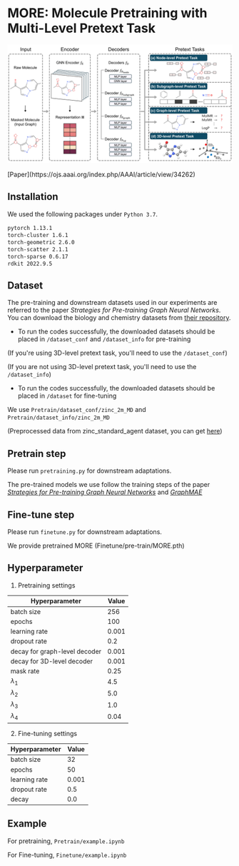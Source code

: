 # MORE: Molecule Pretraining with Multi-Level Pretext Task 
<p align="center">
<img src=overview.jpg width=900px>
</p>
[Paper](https://ojs.aaai.org/index.php/AAAI/article/view/34262)

## Installation

We used the following packages under `Python 3.7`.

```
pytorch 1.13.1
torch-cluster 1.6.1
torch-geometric 2.6.0
torch-scatter 2.1.1
torch-sparse 0.6.17
rdkit 2022.9.5
```


## Dataset
The pre-training and downstream datasets used in our experiments are referred to the paper *Strategies for Pre-training Graph Neural Networks*. You can download the biology and chemistry datasets from [their repository](https://github.com/snap-stanford/pretrain-gnns). 

- To run the codes successfully, the downloaded datasets should be placed in `/dataset_conf` and `/dataset_info` for pre-training

(If you're using 3D-level pretext task, you'll need to use the `/dataset_conf`)

(If you are not using 3D-level pretext task, you'll need to use the `/dataset_info`)

- To run the codes successfully, the downloaded datasets should be placed in `/dataset` for fine-tuning



We use `Pretrain/dataset_conf/zinc_2m_MD` and `Pretrain/dataset_info/zinc_2m_MD`

(Preprocessed data from zinc_standard_agent dataset, you can get [here](https://drive.google.com/drive/folders/1SDz7uzOk_GA17LPO-K-Lc0tGmyQlJSbK?usp=sharing))


## Pretrain step
Please run `pretraining.py` for downstream adaptations. 

The pre-trained models we use follow the training steps of the paper [*Strategies for Pre-training Graph Neural Networks*](https://github.com/snap-stanford/pretrain-gnns) and [*GraphMAE*](https://github.com/THUDM/GraphMAE/tree/main/chem)


## Fine-tune step
Please run `finetune.py` for downstream adaptations. 

We provide pretrained MORE (Finetune/pre-train/MORE.pth)


## Hyperparameter
1. Pretraining settings
   
| **Hyperparameter**                    | **Value**       |
|---------------------------------------|-----------------|
| batch size                            | 256             |
| epochs                                | 100             |
| learning rate                         | 0.001           |
| dropout rate                          | 0.2             |
| decay for graph-level decoder         | 0.001           |
| decay for 3D-level decoder            | 0.001           |
| mask rate                             | 0.25            |
| $\lambda_1$                           | 4.5             |
| $\lambda_2$                           | 5.0             |
| $\lambda_3$                           | 1.0             |
| $\lambda_4$                           | 0.04            |


2. Fine-tuning settings
   
| **Hyperparameter**                    | **Value**       |
|---------------------------------------|-----------------|
| batch size                            | 32              |
| epochs                                | 50              |
| learning rate                         | 0.001           |
| dropout rate                          | 0.5             |
| decay                                 | 0.0             |


## Example
For pretraining, `Pretrain/example.ipynb`

For Fine-tuning, `Finetune/example.ipynb`

